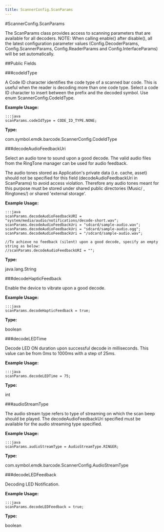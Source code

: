 ```yaml
---
title: ScannerConfig.ScanParams
---
```

#ScannerConfig.ScanParams

The ScanParams class provides access to scanning
 parameters that are available for all decoders. NOTE: When calling
 enable() after disable(), all the latest configuration parameter values
 (Config.DecoderParams, Config.ScannerParams, Config.ReaderParams and
 Config.InterfaceParams) will be set automatically.

##Public Fields

###codeIdType

A Code ID character identifies the code type of a scanned bar code.
 This is useful when the reader is decoding more than one code type.
 Select a code ID character to insert between the prefix and the
 decoded symbol. Use enum  ScannerConfig.CodeIdType.



**Example Usage:**

	:::java
	scanParams.codeIdType = CODE_ID_TYPE.NONE;


**Type:**

com.symbol.emdk.barcode.ScannerConfig.CodeIdType

###decodeAudioFeedbackUri

Select an audio tone to sound upon a good decode.
 The valid audio files from the RingTone manager can be used for audio feedback.

 The audio tones stored as Application's private data (i.e. cache, asset) should not be specified for this field
 (decodeAudioFeedbackUri in ScanParams) to avoid access violation. Therefore any audio tones meant for this
 purpose must be stored under shared public directories (Music/ , Ringtones/) or shared 'external storage'.



**Example Usage:**

	:::java
	scanParams.decodeAudioFeedbackURI = "system/media/audio/notifications/decode-short.wav";
	scanParams.decodeAudioFeedbackUri = "sdcard/sample-audio.wav";
	scanParams.decodeAudioFeedbackUri = "sdcard/sample-audio.ogg";
	scanParams.decodeAudioFeedbackUri = "/sdcard/sample-audio.wav";

    //To achieve no feedback (silent) upon a good decode, specify an empty string as below:
    //scanParams.decodeAudioFeedbackURI = "";

**Type:**

java.lang.String

###decodeHapticFeedback

Enable the device to vibrate upon a good decode.



**Example Usage:**

	:::java
	scanParams.decodeHapticFeedback = true;


**Type:**

boolean

###decodeLEDTime

Decode LED ON duration upon successful decode in milliseconds.
 This value can be from 0ms to 1000ms with a step of 25ms.



**Example Usage:**

	:::java
	scanParams.decodeLEDTime = 75;


**Type:**

int

###audioStreamType

The audio stream type refers to type of streaming on which the scan beep should be played.
 The decodeAudioFeedbackUri specified must be available for the audio streaming type specified.



**Example Usage:**

	:::java
	scanParams.audioStreamType = AudioStreamType.RINGER;


**Type:**

com.symbol.emdk.barcode.ScannerConfig.AudioStreamType

###decodeLEDFeedback

Decoding LED Notification.



**Example Usage:**

	:::java
	scanParams.decodeLEDFeedback = true;


**Type:**

boolean

